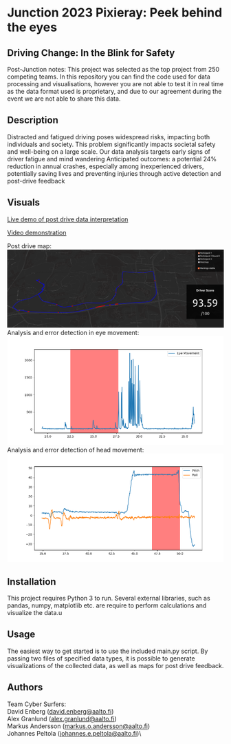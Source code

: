 # Junction 2023 Pixieray: Peek behind the eyes

## Driving Change: In the Blink for Safety

Post-Junction notes:
This project was selected as the top project from 250 competing teams. In this repository
you can find the code used for data processing and visualisations, however you are not able
to test it in real time as the data format used is proprietary, and due to our agreement
during the event we are not able to share this data.

## Description
Distracted and fatigued driving poses widespread risks, impacting both individuals and society​.
This problem significantly impacts societal safety and well-being on a large scale​.
Our data analysis targets early signs of driver fatigue and mind wandering​
Anticipated outcomes: a potential 24% reduction in annual crashes, especially among inexperienced drivers, potentially saving lives and preventing injuries through active detection and post-drive feedback

## Visuals

[Live demo of post drive data interpretation](https://blinkbonanza.06ebee69-0772-4b23-a839-3a48c3de5bf9.fi-hel2.upcloudobjects.com/index.html)

[Video demonstration](https://www.youtube.com/watch?v=KfsboH4Km9o)

Post drive map:\
![alt text](images/drive_example.png)
\
Analysis and error detection in eye movement:\
![alt text](images/eye_example.png)
\
Analysis and error detection of head movement:\
![alt text](images/acc_ex.png)


## Installation
This project requires Python 3 to run. Several external libraries, such as pandas, numpy, matplotlib etc. are require to perform calculations and visualize the data.u

## Usage
The easiest way to get started is to use the included main.py script. By passing two files of specified data types, it is possible to generate visualizations of the collected data, as well as maps for post drive feedback.

## Authors
Team Cyber Surfers:\
David Enberg (david.enberg@aalto.fi)\
Alex Granlund (alex.granlund@aalto.fi)\
Markus Andersson (markus.o.andersson@aalto.fi)\
Johannes Peltola (johannes.e.peltola@aalto.fi)\

